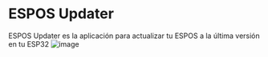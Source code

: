 # ESPOS Updater
ESPOS Updater es la aplicación para actualizar tu ESPOS a la última versión en tu ESP32
![image](https://github.com/user-attachments/assets/b0f330c2-612f-4c55-bf84-a131fcf93d95)
